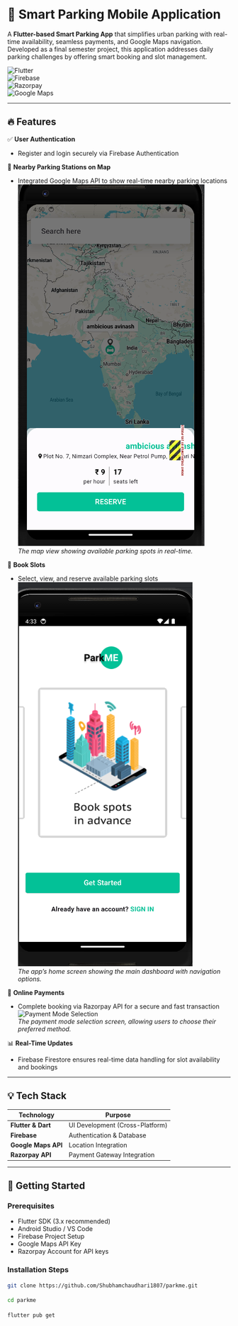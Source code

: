 # 🚗 Smart Parking Mobile Application

A **Flutter-based Smart Parking App** that simplifies urban parking with real-time availability, seamless payments, and Google Maps navigation. Developed as a final semester project, this application addresses daily parking challenges by offering smart booking and slot management.

![Flutter](https://img.shields.io/badge/Flutter-3.x-blue)  
![Firebase](https://img.shields.io/badge/Firebase-Backend-yellow)  
![Razorpay](https://img.shields.io/badge/Payments-Razorpay-informational)  
![Google Maps](https://img.shields.io/badge/Maps-Google%20Maps-lightgrey)

---

## 🔥 Features

✅ **User Authentication**  
- Register and login securely via Firebase Authentication

📍 **Nearby Parking Stations on Map**  
- Integrated Google Maps API to show real-time nearby parking locations  
  ![Maps](https://github.com/Shubhamchaudhari1807/parkme/blob/main/assets/images/maps.png)  
  *The map view showing available parking spots in real-time.*

📅 **Book Slots**  
- Select, view, and reserve available parking slots  
  ![App Home](https://github.com/Shubhamchaudhari1807/parkme/blob/main/assets/images/app-home.png)  
  *The app’s home screen showing the main dashboard with navigation options.*

💸 **Online Payments**  
- Complete booking via Razorpay API for a secure and fast transaction  
  ![Payment Mode Selection](https://github.com/Shubhamchaudhari1807/parkme/blob/main/assets/images/payment-mode-selection.png)  
  *The payment mode selection screen, allowing users to choose their preferred method.*

📊 **Real-Time Updates**  
- Firebase Firestore ensures real-time data handling for slot availability and bookings

---

## 💡 Tech Stack

| Technology        | Purpose                          |
|-------------------|----------------------------------|
| **Flutter & Dart**| UI Development (Cross-Platform)  |
| **Firebase**      | Authentication & Database        |
| **Google Maps API**| Location Integration            |
| **Razorpay API**  | Payment Gateway Integration      |

---

## 🚀 Getting Started

### Prerequisites
- Flutter SDK (3.x recommended)
- Android Studio / VS Code
- Firebase Project Setup
- Google Maps API Key
- Razorpay Account for API keys

### Installation Steps

```bash
git clone https://github.com/Shubhamchaudhari1807/parkme.git

cd parkme

flutter pub get
